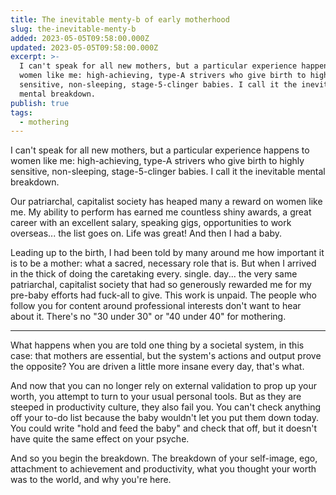 ```yaml
---
title: The inevitable menty-b of early motherhood
slug: the-inevitable-menty-b
added: 2023-05-05T09:58:00.000Z
updated: 2023-05-05T09:58:00.000Z
excerpt: >-
  I can't speak for all new mothers, but a particular experience happens to
  women like me: high-achieving, type-A strivers who give birth to highly
  sensitive, non-sleeping, stage-5-clinger babies. I call it the inevitable
  mental breakdown.
publish: true
tags:
  - mothering
---
```


I can't speak for all new mothers, but a particular experience happens to women like me: high-achieving, type-A strivers who give birth to highly sensitive, non-sleeping, stage-5-clinger babies. I call it the inevitable mental breakdown. 

Our patriarchal, capitalist society has heaped many a reward on women like me. My ability to perform has earned me countless shiny awards, a great career with an excellent salary, speaking gigs, opportunities to work overseas... the list goes on. Life was great! And then I had a baby.

Leading up to the birth, I had been told by many around me how important it is to be a mother: what a sacred, necessary role that is. But when I arrived in the thick of doing the caretaking every. single. day... the very same patriarchal, capitalist society that had so generously rewarded me for my pre-baby efforts had fuck-all to give. This work is unpaid. The people who follow you for content around professional interests don't want to hear about it. There's no "30 under 30" or "40 under 40" for mothering. 

---

What happens when you are told one thing by a societal system, in this case: that mothers are essential, but the system's actions and output prove the opposite? You are driven a little more insane every day, that's what.

And now that you can no longer rely on external validation to prop up your worth, you attempt to turn to your usual personal tools. But as they are steeped in productivity culture, they also fail you. You can't check anything off your to-do list because the baby wouldn't let you put them down today. You could write "hold and feed the baby" and check that off, but it doesn't have quite the same effect on your psyche. 

And so you begin the breakdown. The breakdown of your self-image, ego, attachment to achievement and productivity, what you thought your worth was to the world, and why you're here. 
